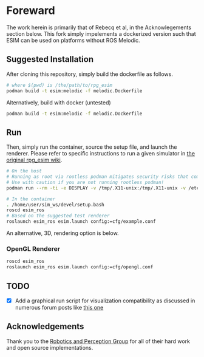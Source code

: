 # Foreward

The work herein is primarily that of Rebecq et al, in the Acknowlegements section below. This fork simply impelements a dockerized version such that ESIM can be used on platforms without ROS Melodic. 

## Suggested Installation

After cloning this repository, simply build the dockerfile as follows.

```bash
# where $(pwd) is /the/path/to/rpg_esim
podman build -t esim:melodic -f melodic.Dockerfile
```

Alternatively, build with docker (untested)

```bash
podman build -t esim:melodic -f melodic.Dockerfile
```

## Run

Then, simply run the container, source the setup file, and launch the renderer. Please refer to specific instructions to run a given simulator in [the original rpg_esim wiki](https://github.com/uzh-rpg/rpg_esim/wiki).

```bash
# On the host
# Running as root via rootless podman mitigates security risks that come with root access to xhost.
# Use with caution if you are not running rootless podman!
podman run --rm -ti -e DISPLAY -v /tmp/.X11-unix:/tmp/.X11-unix -v /etc/localtime:/etc/localtime:ro esim
```

```bash
# In the container
. /home/user/sim_ws/devel/setup.bash
roscd esim_ros
# Based on the suggested test renderer
roslaunch esim_ros esim.launch config:=cfg/example.conf
```

An alternative, 3D, rendering option is below.

### OpenGL Renderer

```bash
roscd esim_ros
roslaunch esim_ros esim.launch config:=cfg/opengl.conf
```

## TODO
- [x] Add a graphical run script for visualization compatibility as discussed in numerous forum posts like [this one](https://unix.stackexchange.com/questions/330366/how-can-i-run-a-graphical-application-in-a-container-under-wayland)

## Acknowledgements

Thank you to the [Robotics and Perception Group](https://rpg.ifi.uzh.ch/) for all of their hard work and open source implementations. 
